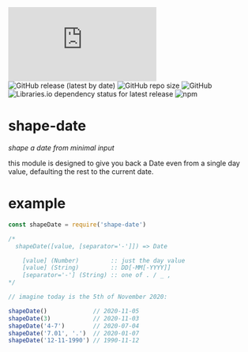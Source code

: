![GitHub file size in bytes](https://img.shields.io/github/size/bernardini687/shape-date/main.js)
![GitHub release (latest by date)](https://img.shields.io/github/v/release/bernardini687/shape-date)
![GitHub repo size](https://img.shields.io/github/repo-size/bernardini687/shape-date)
![GitHub](https://img.shields.io/github/license/bernardini687/shape-date)
![Libraries.io dependency status for latest release](https://img.shields.io/librariesio/release/npm/shape-date)
![npm](https://img.shields.io/npm/dt/shape-date)

# shape-date
_shape a date from minimal input_

this module is designed to give you back a Date even from a single day value, defaulting the rest to the current date.

# example
```js
const shapeDate = require('shape-date')

/*
  shapeDate([value, [separator='-']]) => Date

    [value] (Number)         :: just the day value
    [value] (String)         :: DD[-MM[-YYYY]]
    [separator='-'] (String) :: one of . / _ ,
*/

// imagine today is the 5th of November 2020:

shapeDate()             // 2020-11-05
shapeDate(3)            // 2020-11-03
shapeDate('4-7')        // 2020-07-04
shapeDate('7.01', '.')  // 2020-01-07
shapeDate('12-11-1990') // 1990-11-12
```
